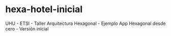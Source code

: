 # hexa-hotel-inicial
UHU - ETSI - Taller Arquitectura Hexagonal - Ejemplo App Hexagonal desde cero - Versión inicial
